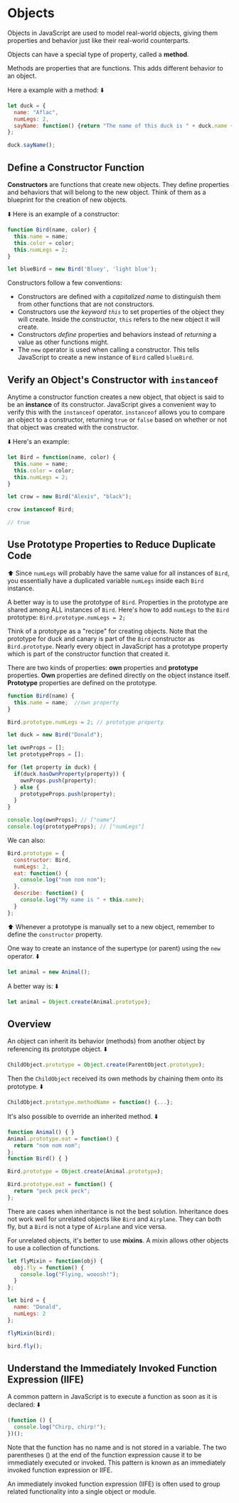 # Objects

Objects in JavaScript are used to model real-world objects, giving them properties and behavior just like their real-world counterparts. 

Objects can have a special type of property, called a **method**.

Methods are properties that are functions. This adds different behavior to an object. 

Here a example with a method: ⬇️
```js
let duck = {
  name: "Aflac",
  numLegs: 2,
  sayName: function() {return "The name of this duck is " + duck.name + ".";}
};

duck.sayName();
```

## Define a Constructor Function

**Constructors** are functions that create new objects. They define properties and behaviors that will belong to the new object. Think of them as a blueprint for the creation of new objects.

⬇️ Here is an example of a constructor:
```js
function Bird(name, color) {
  this.name = name;
  this.color = color;
  this.numLegs = 2;
}

let blueBird = new Bird('Bluey', 'light blue');
```
 Constructors follow a few conventions:
- Constructors are defined with a *capitalized name* to distinguish them from other functions that are not constructors.
- Constructors use *the keyword `this`* to set properties of the object they will create. Inside the constructor, `this` refers to the new object it will create.
- Constructors *define* properties and behaviors instead of *returning* a value as other functions might.
- The `new` operator is used when calling a constructor. This tells JavaScript to create a new instance of `Bird` called `blueBird`.

## Verify an Object's Constructor with `instanceof`

Anytime a constructor function creates a new object, that object is said to be an **instance** of its constructor. JavaScript gives a convenient way to verify this with the `instanceof` operator. `instanceof` allows you to compare an object to a constructor, returning `true` or `false` based on whether or not that object was created with the constructor. 

⬇️ Here's an example:
```js
let Bird = function(name, color) {
  this.name = name;
  this.color = color;
  this.numLegs = 2;
}

let crow = new Bird("Alexis", "black");

crow instanceof Bird;

// true
```

## Use Prototype Properties to Reduce Duplicate Code

⬆️ Since `numLegs` will probably have the same value for all instances of `Bird`, you essentially have a duplicated variable `numLegs` inside each `Bird` instance.

A better way is to use the prototype of `Bird`. Properties in the prototype are shared among ALL instances of `Bird`. Here's how to add `numLegs` to the `Bird` prototype: `Bird.prototype.numLegs = 2;`

Think of a prototype as a "recipe" for creating objects. Note that the prototype for duck and canary is part of the `Bird` constructor as `Bird.prototype`. Nearly every object in JavaScript has a prototype property which is part of the constructor function that created it.

There are two kinds of properties: **own** properties and **prototype** properties. **Own** properties are defined directly on the object instance itself. **Prototype** properties are defined on the prototype.
```js
function Bird(name) {
  this.name = name;  //own property
}

Bird.prototype.numLegs = 2; // prototype property

let duck = new Bird("Donald");

let ownProps = [];
let prototypeProps = [];

for (let property in duck) {
  if(duck.hasOwnProperty(property)) {
    ownProps.push(property);
  } else {
    prototypeProps.push(property);
  }
}

console.log(ownProps); // ["name"]
console.log(prototypeProps); // ["numLegs"]
```

We can also: 
```js
Bird.prototype = {
  constructor: Bird,
  numLegs: 2, 
  eat: function() {
    console.log("nom nom nom");
  },
  describe: function() {
    console.log("My name is " + this.name);
  }
};
```
⬆️ Whenever a prototype is manually set to a new object, remember to define the `constructor` property.

One way to create an instance of the supertype (or parent) using the `new` operator. ⬇️
```js
let animal = new Animal();
```

A better way is: ⬇️
```js
let animal = Object.create(Animal.prototype);
```

## Overview

An object can inherit its behavior (methods) from another object by referencing its prototype object. ⬇️
```js
ChildObject.prototype = Object.create(ParentObject.prototype);
```

Then the `ChildObject` received its own methods by chaining them onto its prototype. ⬇️
```js
ChildObject.prototype.methodName = function() {...};
```

It's also possible to override an inherited method. ⬇️
```js
function Animal() { }
Animal.prototype.eat = function() {
  return "nom nom nom";
};
function Bird() { }

Bird.prototype = Object.create(Animal.prototype);

Bird.prototype.eat = function() {
  return "peck peck peck";
};
```

There are cases when inheritance is not the best solution. Inheritance does not work well for unrelated objects like `Bird` and `Airplane`. They can both fly, but a `Bird` is not a type of `Airplane` and vice versa.

For unrelated objects, it's better to use **mixins**. A mixin allows other objects to use a collection of functions.
```js
let flyMixin = function(obj) {
  obj.fly = function() {
    console.log("Flying, wooosh!");
  }
};
```
```js
let bird = {
  name: "Donald",
  numLegs: 2
};

flyMixin(bird);

bird.fly();
```

## Understand the Immediately Invoked Function Expression (IIFE)

A common pattern in JavaScript is to execute a function as soon as it is declared: ⬇️
```js
(function () {
  console.log("Chirp, chirp!");
})();
```
Note that the function has no name and is not stored in a variable. The two parentheses () at the end of the function expression cause it to be immediately executed or invoked. This pattern is known as an immediately invoked function expression or IIFE.

An immediately invoked function expression (IIFE) is often used to group related functionality into a single object or module. 